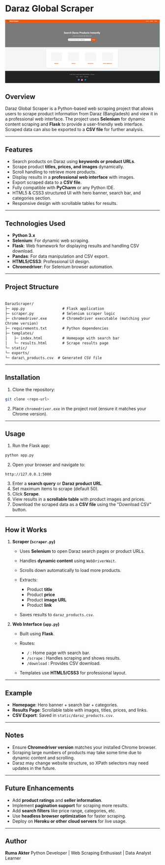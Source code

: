 # Daraz Global Scraper
![Alt text for the image](darazscrap.jpg)

## Overview
Daraz Global Scraper is a Python-based web scraping project that allows users to scrape product information from Daraz (Bangladesh) and view it in a professional web interface. The project uses **Selenium** for dynamic content scraping and **Flask** to provide a user-friendly web interface. Scraped data can also be exported to a **CSV file** for further analysis.

---

## Features
- Search products on Daraz using **keywords or product URLs**.
- Scrape product **titles, prices, and images** dynamically.
- Scroll handling to retrieve more products.
- Display results in a **professional web interface** with images.
- Export scraped data to a **CSV file**.
- Fully compatible with **PyCharm** or any Python IDE.
- HTML5 & CSS3 structured UI with hero banner, search bar, and categories section.
- Responsive design with scrollable tables for results.

---

## Technologies Used
- **Python 3.x**
- **Selenium**: For dynamic web scraping.
- **Flask**: Web framework for displaying results and handling CSV download.
- **Pandas**: For data manipulation and CSV export.
- **HTML5/CSS3**: Professional UI design.
- **Chromedriver**: For Selenium browser automation.

---

## Project Structure
```

DarazScraper/
├─ app.py                 # Flask application
├─ scraper.py             # Selenium scraper logic
├─ chromedriver.exe       # ChromeDriver executable (matching your Chrome version)
├─ requirements.txt       # Python dependencies
├─ templates/
│   ├─ index.html         # Homepage with search bar
│   └─ results.html       # Scrape results page
└─ static/
└─ exports/
└─ daraz\_products.csv  # Generated CSV file

````

---

## Installation
1. Clone the repository:
```bash
git clone <repo-url>
````


2. Place `chromedriver.exe` in the project root (ensure it matches your Chrome version).

---

## Usage

1. Run the Flask app:

```bash
python app.py
```

2. Open your browser and navigate to:

```
http://127.0.0.1:5000
```

3. Enter a **search query** or **Daraz product URL**.
4. Set maximum items to scrape (default 50).
5. Click **Scrape**.
6. View results in a **scrollable table** with product images and prices.
7. Download the scraped data as a **CSV file** using the "Download CSV" button.

---

## How it Works

1. **Scraper (`scraper.py`)**

   * Uses **Selenium** to open Daraz search pages or product URLs.
   * Handles **dynamic content** using `WebDriverWait`.
   * Scrolls down automatically to load more products.
   * Extracts:

     * Product **title**
     * Product **price**
     * Product **image URL**
     * Product **link**
   * Saves results to `daraz_products.csv`.

2. **Web Interface (`app.py`)**

   * Built using **Flask**.
   * Routes:

     * `/` : Home page with search bar.
     * `/scrape` : Handles scraping and shows results.
     * `/download` : Provides CSV download.
   * Templates use **HTML5/CSS3** for professional layout.

---

## Example

* **Homepage**: Hero banner + search bar + categories.
* **Results Page**: Scrollable table with images, titles, prices, and links.
* **CSV Export**: Saved in `static/daraz_products.csv`.

---

## Notes

* Ensure **Chromedriver version** matches your installed Chrome browser.
* Scraping large numbers of products may take some time due to dynamic content and scrolling.
* Daraz may change website structure, so XPath selectors may need updates in the future.

---

## Future Enhancements

* Add **product ratings** and **seller information**.
* Implement **pagination support** for scraping more results.
* Add **search filters** like price range, categories, etc.
* Use **headless browser optimization** for faster scraping.
* Deploy on **Heroku or other cloud servers** for live usage.

---


## Author

**Ruma Akter**
Python Developer | Web Scraping Enthusiast | Data Analyst Learner

```


